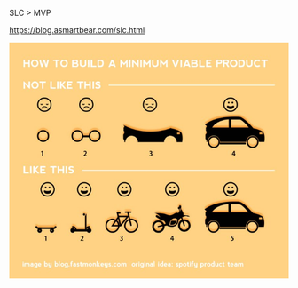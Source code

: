 SLC > MVP

https://blog.asmartbear.com/slc.html

![image](https://github.com/rymohr/cheat-sheets/blob/master/how-to-build-a-minimum-viable-product.jpg?raw=true)
